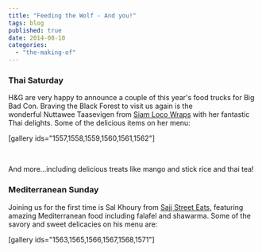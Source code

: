 ```yaml
---
title: "Feeding the Wolf - And you!"
tags: blog
published: true
date: 2014-08-10
categories: 
  - "the-making-of"
---
```


### Thai Saturday

H&G are very happy to announce a couple of this year's food trucks for Big Bad Con. Braving the Black Forest to visit us again is the wonderful Nuttawee Taasevigen from [Siam Loco Wraps](http://www.siamlocowraps.com/) with her fantastic Thai delights. Some of the delicious items on her menu:

\[gallery ids="1557,1558,1559,1560,1561,1562"\]

 

And more...including delicious treats like mango and stick rice and thai tea!

### Mediterranean Sunday

Joining us for the first time is Sal Khoury from [Sajj Street Eats,](http://www.sajjstreeteats.com/) featuring amazing Mediterranean food including falafel and shawarma. Some of the savory and sweet delicacies on his menu are:

\[gallery ids="1563,1565,1566,1567,1568,1571"\]
